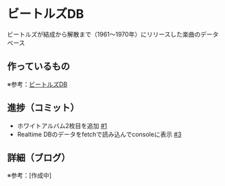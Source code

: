 # ビートルズDB

ビートルズが結成から解散まで（1961〜1970年）にリリースした楽曲のデータベース

## 作っているもの

※参考：[ビートルズDB](https://beatles-db.vercel.app/)

## 進捗（コミット）

- ホワイトアルバム2枚目を追加 [#1](https://github.com/ryo-i/beatles-db/issues/1)
- Realtime DBのデータをfetchで読み込んでconsoleに表示 [#3](https://github.com/ryo-i/beatles-db/issues/3)

## 詳細（ブログ）

※参考：[作成中]